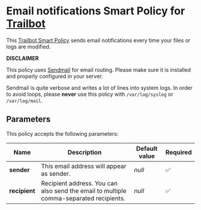 # Email notifications Smart Policy for [Trailbot](https://trailbot.io)
This [Trailbot Smart Policy][1] sends email notifications every time your files or logs are modified.

__DISCLAIMER__

This policy uses [Sendmail][2] for email routing. Please make sure it is installed and properly configured in your server.

Sendmail is quite verbose and writes a lot of lines into system logs. In order to avoid loops, please __never__ use this policy with `/var/log/syslog` or `/var/log/mail`.

[1]: https://github.com/trailbot/client/wiki/Smart-Policies
[2]: https://en.wikipedia.org/wiki/Sendmail

## Parameters
This policy accepts the following parameters:

| Name   | Description                                                     | Default value | Required |
|--------|-----------------------------------------------------------------|---------------|------------|
| __sender__ | This email address will appear as sender. | _null_        | :white_check_mark:|
| __recipient__ | Recipient address. You can also send the email to multiple comma-separated recipients. | _null_        | :white_check_mark:|

